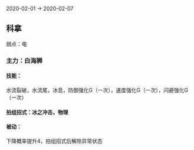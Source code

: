 2020-02-01 -> 2020-02-07
## 科拿
弱点：电
### 主力：白海狮
#### 技能：
水流裂破，水流尾，冰息，防御强化G（一次），速度强化G（一次），闪避强化G（一次）
#### 拍组招式：冰之冲击，物理
#### 被动：
下降概率提升4，拍组招式后解除异常状态


